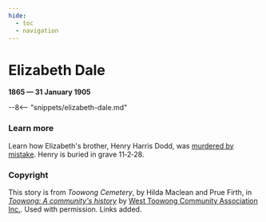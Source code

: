 ```yaml
---
hide:
  - toc
  - navigation 
---
```


# Elizabeth Dale

**1865 — 31 January 1905**

--8<-- "snippets/elizabeth-dale.md"

<!--
![Elizabeth Dale](../assets/elizabeth-dale.jpg){ width="32%" }
-->

### Learn more

Learn how Elizabeth's brother, Henry Harris Dodd, was [murdered by mistake](https://www.slq.qld.gov.au/blog/murder-st-helena-penal-establishment). Henry is buried in grave 11‑2‑28.

<!-- 
http://www.oncewasacreek.org/2014/05/uncovering-langsville-creek-part-4-something-to-do-with-death/#gravestones
https://www.familyhistory.bdm.qld.gov.au/details/d853a55fa3992ef6483f1a99dd5511c146a30ef6ae88c6a979cca274ed272ebb

Could not find headstone
-->

### Copyright

This story is from *Toowong Cemetery*, by Hilda Maclean and Prue Firth, in *[Toowong: A community's history](http://www.toowong.org.au/books_for_sale.htm)* by [West Toowong Community Association Inc.](http://www.toowong.org.au). Used with permission. Links added.
